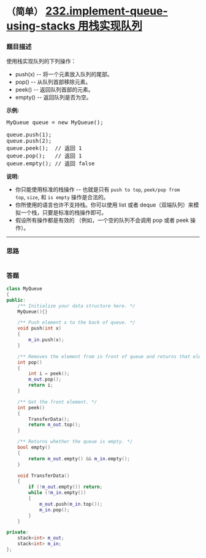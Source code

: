 # `（简单）`  [232.implement-queue-using-stacks  用栈实现队列](https://leetcode-cn.com/problems/implement-queue-using-stacks/)

### 题目描述
<p>使用栈实现队列的下列操作：</p>

<ul>
	<li>push(x) -- 将一个元素放入队列的尾部。</li>
	<li>pop() -- 从队列首部移除元素。</li>
	<li>peek() -- 返回队列首部的元素。</li>
	<li>empty() -- 返回队列是否为空。</li>
</ul>

<p><strong>示例:</strong></p>

<pre>MyQueue queue = new MyQueue();

queue.push(1);
queue.push(2);  
queue.peek();  // 返回 1
queue.pop();   // 返回 1
queue.empty(); // 返回 false</pre>

<p><strong>说明:</strong></p>

<ul>
	<li>你只能使用标准的栈操作 -- 也就是只有&nbsp;<code>push to top</code>,&nbsp;<code>peek/pop from top</code>,&nbsp;<code>size</code>, 和&nbsp;<code>is empty</code>&nbsp;操作是合法的。</li>
	<li>你所使用的语言也许不支持栈。你可以使用 list 或者 deque（双端队列）来模拟一个栈，只要是标准的栈操作即可。</li>
	<li>假设所有操作都是有效的 （例如，一个空的队列不会调用 pop 或者 peek 操作）。</li>
</ul>


---
### 思路
```
```

### 答题
``` C++
class MyQueue
{
public:
	/** Initialize your data structure here. */
	MyQueue(){}

	/** Push element x to the back of queue. */
	void push(int x)
	{
		m_in.push(x);
	}

	/** Removes the element from in front of queue and returns that element. */
	int pop()
	{
		int i = peek();
		m_out.pop();
		return i;
	}

	/** Get the front element. */
	int peek()
	{
		TransferData();
		return m_out.top();
	}

	/** Returns whether the queue is empty. */
	bool empty()
	{
		return m_out.empty() && m_in.empty();
	}

	void TransferData()
	{
		if (!m_out.empty()) return;
		while (!m_in.empty())
		{
			m_out.push(m_in.top());
			m_in.pop();
		}
	}

private:
	stack<int> m_out;
	stack<int> m_in;
};
```

